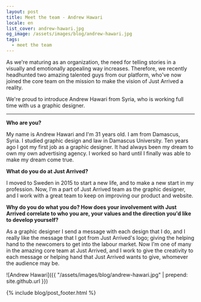 ```yaml
---
layout: post
title: Meet the team - Andrew Hawari
locale: en
list_cover: andrew-hawari.jpg
og_image: /assets/images/blog/andrew-hawari.jpg
tags:
  - meet the team
---
```


As we're maturing as an organization, the need for telling stories in a visually and emotionally appealing way increases. Therefore, we recently headhunted two amazing talented guys from our platform, who've now joined the core team on the mission to make the vision of Just Arrived a reality. &zwnj;&zwnj;&zwnj;&zwnj;&zwnj;

We're proud to introduce Andrew Hawari from Syria, who is working full time with us a graphic designer.

---

__Who are you?__

My name is Andrew Hawari and I'm 31 years old. I am from Damascus, Syria. I studied graphic design and law in Damascus University. Ten years ago I got my first job as a graphic designer. It had always been my dream to own my own advertising agency. I worked so hard until I finally was able to make my dream come true.

__What do you do at Just Arrived?__

I moved to Sweden in 2015 to start a new life, and to make a new start in my profession. Now, I'm a part of Just Arrived team as the graphic designer, and I work with a great team to keep on improving our product and website.

__Why do you do what you do? How does your involvement with Just Arrived correlate to who you are, your values and the direction you'd like to develop yourself?__

As a graphic designer I send a message with each design that I do, and I really like the message that I got from Just Arrived's logo; giving the helping hand to the newcomers to get into the labour market. Now I'm one of many in the amazing core team at Just Arrived, and I work to give the creativity to each message or helping hand that Just Arrived wants to give, whomever the audience may be.

![Andrew Hawari]({{ "/assets/images/blog/andrew-hawari.jpg" | prepend: site.github.url }})

{% include blog/post_footer.html %}
